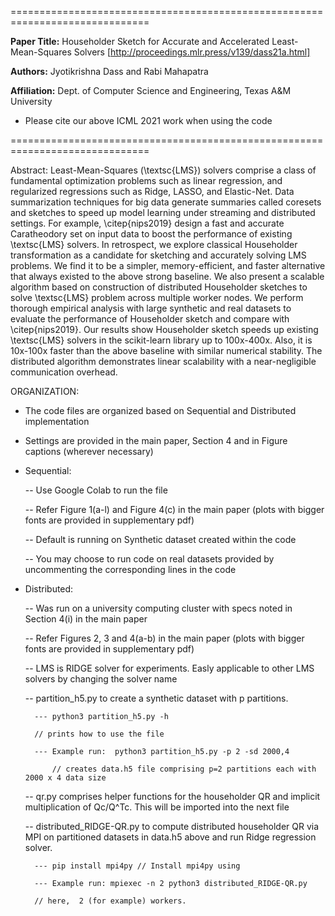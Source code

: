 ==============================================================================

**Paper Title:** Householder Sketch for Accurate and Accelerated Least-Mean-Squares Solvers [http://proceedings.mlr.press/v139/dass21a.html]

**Authors:** Jyotikrishna Dass and Rabi Mahapatra 

**Affiliation:** Dept. of Computer Science and Engineering, Texas A&M University


- Please cite our above ICML 2021 work when using the code

==============================================================================


Abstract: 
Least-Mean-Squares (\textsc{LMS}) solvers comprise a class of fundamental optimization problems such as linear regression, and regularized regressions such as Ridge, LASSO, and Elastic-Net. Data summarization techniques for big data generate summaries called coresets and sketches to speed up model learning under streaming and distributed settings. For example, \citep{nips2019} design a fast and accurate Caratheodory set on input data to boost the performance of existing \textsc{LMS} solvers. In retrospect, we explore classical Householder transformation as a candidate for sketching and accurately solving LMS problems. We find it to be a simpler, memory-efficient, and faster alternative that always existed to the above strong baseline. We also present a scalable algorithm based on construction of distributed Householder sketches to solve \textsc{LMS} problem across multiple worker nodes. We perform thorough empirical analysis with large synthetic and real datasets to evaluate the performance of Householder sketch and compare with \citep{nips2019}. Our results show Householder sketch speeds up existing \textsc{LMS} solvers in the scikit-learn library up to $100$x-$400$x. Also, it is $10$x-$100$x faster than the above baseline with similar numerical stability. The distributed algorithm demonstrates linear scalability with a near-negligible communication overhead.



ORGANIZATION:

- The code files are organized based on Sequential and Distributed implementation

- Settings are provided in the main paper, Section 4 and in Figure captions (wherever necessary)

- Sequential:

	-- Use Google Colab to run the file
	
	-- Refer Figure 1(a-l) and Figure 4(c) in the main paper (plots with bigger fonts are provided in supplementary pdf)
	
	-- Default is running on Synthetic dataset created within the code
	
	-- You may choose to run code on real datasets provided by uncommenting the corresponding lines in the code
	
	

- Distributed: 

	-- Was run on a university computing cluster with specs noted in Section 4(i) in the main paper
	
	-- Refer Figures 2, 3 and 4(a-b) in the main paper (plots with bigger fonts are provided in supplementary pdf)
	
	-- LMS is RIDGE solver for experiments. Easly applicable to other LMS solvers by changing the solver name 
	
	-- partition_h5.py to create a synthetic dataset with p partitions. 
	
		--- python3 partition_h5.py -h 
		
		// prints how to use the file
		
		--- Example run:  python3 partition_h5.py -p 2 -sd 2000,4
		
			// creates data.h5 file comprising p=2 partitions each with 2000 x 4 data size
			
	-- qr.py comprises helper functions for the householder QR and implicit multiplication of Qc/Q^Tc. This will be imported into the next file
	
	-- distributed_RIDGE-QR.py to compute distributed householder QR via MPI on partitioned datasets in data.h5 above and run Ridge regression solver. 
	
		--- pip install mpi4py // Install mpi4py using 
		
		--- Example run: mpiexec -n 2 python3 distributed_RIDGE-QR.py 
		
		// here,  2 (for example) workers.

	
